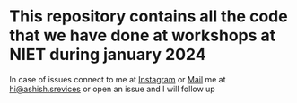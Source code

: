 # This repository contains all the code that we have done at workshops at NIET during january 2024

In case of issues connect to me at [Instagram]("https://instagram.com/ashishkumar15678") or [Mail]("mailto:hi@ashish.services") me at hi@ashish.srevices or open an issue and I will follow up
